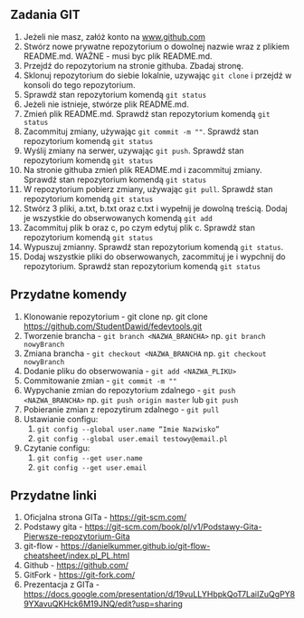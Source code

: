 ## Zadania GIT

1. Jeżeli nie masz, załóż konto na www.github.com
2. Stwórz nowe prywatne repozytorium o dowolnej nazwie wraz z plikiem README.md. WAŻNE - musi byc plik README.md.
3. Przejdź do repozytorium na stronie githuba. Zbadaj stronę.
4. Sklonuj repozytorium do siebie lokalnie, uzywając `git clone` i przejdź w konsoli do tego repozytorium.
5. Sprawdź stan repozytorium komendą `git status`
6. Jeżeli nie istnieje, stwórze plik README.md.
7. Zmień plik README.md. Sprawdź stan repozytorium komendą `git status`
8. Zacommituj zmiany, używając `git commit -m ""`. Sprawdź stan repozytorium komendą `git status`
9. Wyślij zmiany na serwer, uzywając `git push`. Sprawdź stan repozytorium komendą `git status`
10. Na stronie githuba zmień plik README.md i zacommituj zmiany. Sprawdź stan repozytorium komendą `git status`
11. W repozytorium pobierz zmiany, używając `git pull`. Sprawdź stan repozytorium komendą `git status`
12. Stwórz 3 pliki, a.txt, b.txt oraz c.txt i wypełnij je dowolną treścią. Dodaj je wszystkie do obserwowanych komendą `git add`
13. Zacommituj plik b oraz c, po czym edytuj plik c. Sprawdź stan repozytorium komendą `git status`
14. Wypuszuj zmianny. Sprawdź stan repozytorium komendą `git status`.
15. Dodaj wszystkie pliki do obserwowanych, zacommituj je i wypchnij do repozytorium. Sprawdź stan repozytorium komendą `git status`

## Przydatne komendy

1. Klonowanie repozytorium - git clone <LINK-DO-REPO> np. git clone https://github.com/StudentDawid/fedevtools.git
2. Tworzenie brancha - `git branch <NAZWA_BRANCHA>` np. `git branch nowyBranch`
3. Zmiana brancha - `git checkout <NAZWA_BRANCHA` np. `git checkout nowyBranch`
4. Dodanie pliku do obserwowania - `git add <NAZWA_PLIKU>`
5. Commitowanie zmian - `git commit -m ""`
6. Wypychanie zmian do repozytorium zdalnego - `git push <NAZWA_BRANCHA>` np. `git push origin master` lub `git push`
7. Pobieranie zmian z repozytirum zdalnego - `git pull`
8. Ustawianie configu:
   1. `git config --global user.name “Imie Nazwisko”`
   2. `git config --global user.email testowy@email.pl`
9. Czytanie configu:
   1. `git config --get user.name`
   2. `git config --get user.email`

## Przydatne linki

1. Oficjalna strona GITa - https://git-scm.com/
2. Podstawy gita - https://git-scm.com/book/pl/v1/Podstawy-Gita-Pierwsze-repozytorium-Gita
3. git-flow - https://danielkummer.github.io/git-flow-cheatsheet/index.pl_PL.html
4. Github - https://github.com/
5. GitFork - https://git-fork.com/
6. Prezentacja z GITa - https://docs.google.com/presentation/d/19vuLLYHbpkQoT7LaiIZuQgPY89YXavuQKHck6M19JNQ/edit?usp=sharing
